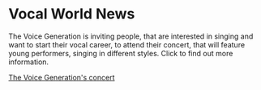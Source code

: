 <h1>Vocal World News</h1>
The Voice Generation is inviting people, that are interested in singing and want to start their vocal career, to attend their concert, that will feature young performers, singing in different styles. Click to find out more information.

<a href="/Basic Web Design/Aryana Sotty assignement.html" target="self">The Voice Generation's concert

